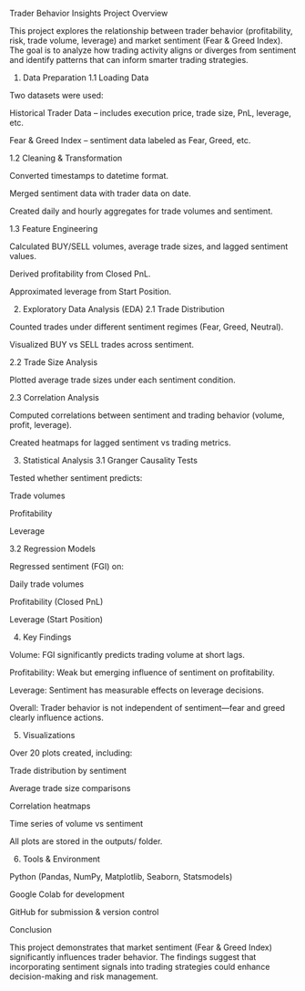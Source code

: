 Trader Behavior Insights Project
Overview

This project explores the relationship between trader behavior (profitability, risk, trade volume, leverage) and market sentiment (Fear & Greed Index).
The goal is to analyze how trading activity aligns or diverges from sentiment and identify patterns that can inform smarter trading strategies.

1. Data Preparation
1.1 Loading Data

Two datasets were used:

Historical Trader Data – includes execution price, trade size, PnL, leverage, etc.

Fear & Greed Index – sentiment data labeled as Fear, Greed, etc.

1.2 Cleaning & Transformation

Converted timestamps to datetime format.

Merged sentiment data with trader data on date.

Created daily and hourly aggregates for trade volumes and sentiment.

1.3 Feature Engineering

Calculated BUY/SELL volumes, average trade sizes, and lagged sentiment values.

Derived profitability from Closed PnL.

Approximated leverage from Start Position.

2. Exploratory Data Analysis (EDA)
2.1 Trade Distribution

Counted trades under different sentiment regimes (Fear, Greed, Neutral).

Visualized BUY vs SELL trades across sentiment.

2.2 Trade Size Analysis

Plotted average trade sizes under each sentiment condition.

2.3 Correlation Analysis

Computed correlations between sentiment and trading behavior (volume, profit, leverage).

Created heatmaps for lagged sentiment vs trading metrics.

3. Statistical Analysis
3.1 Granger Causality Tests

Tested whether sentiment predicts:

Trade volumes

Profitability

Leverage

3.2 Regression Models

Regressed sentiment (FGI) on:

Daily trade volumes

Profitability (Closed PnL)

Leverage (Start Position)

4. Key Findings

Volume: FGI significantly predicts trading volume at short lags.

Profitability: Weak but emerging influence of sentiment on profitability.

Leverage: Sentiment has measurable effects on leverage decisions.

Overall: Trader behavior is not independent of sentiment—fear and greed clearly influence actions.

5. Visualizations

Over 20 plots created, including:

Trade distribution by sentiment

Average trade size comparisons

Correlation heatmaps

Time series of volume vs sentiment

All plots are stored in the outputs/ folder.

6. Tools & Environment

Python (Pandas, NumPy, Matplotlib, Seaborn, Statsmodels)

Google Colab for development

GitHub for submission & version control

Conclusion

This project demonstrates that market sentiment (Fear & Greed Index) significantly influences trader behavior.
The findings suggest that incorporating sentiment signals into trading strategies could enhance decision-making and risk management.
